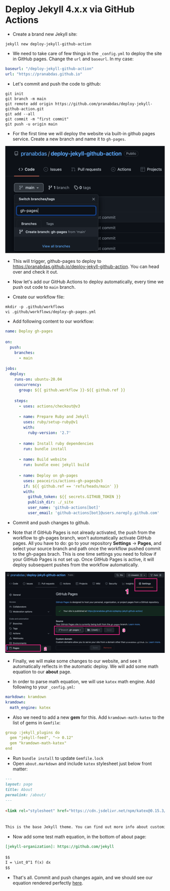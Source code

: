 # Deploy Jekyll 4.x.x via GitHub Actions

- Create a brand new Jekyll site:
```console
jekyll new deploy-jekyll-github-action
```

- We need to take care of few things in the `_config.yml` to deploy the site in
GitHub pages. Change the `url` and `baseurl`. In my case:
```yaml
baseurl: "/deploy-jekyll-github-action"
url: "https://pranabdas.github.io"
```

- Let's commit and push the code to github:
```console
git init
git branch -m main
git remote add origin https://github.com/pranabdas/deploy-jekyll-github-action.git
git add --all
git commit -m "first commit"
git push -u origin main
```

- For the first time we will deploy the website via built-in github pages
service. Create a new branch and name it to `gh-pages`.

![create-gh-pages-branch.png](./assets/create-gh-pages-branch.png)

- This will trigger, github-pages to deploy to
<https://pranabdas.github.io/deploy-jekyll-github-action>. You can head over and
check it out.

- Now let's add our GitHub Actions to deploy automatically, every time we push
out code to `main` branch.

- Create our workflow file:
```console
mkdir -p .github/workflows
vi .github/workflows/deploy-gh-pages.yml
```

- Add following content to our workflow:
```yaml
name: Deploy gh-pages

on:
  push:
    branches:
      - main

jobs:
  deploy:
    runs-on: ubuntu-20.04
    concurrency:
      group: ${{ github.workflow }}-${{ github.ref }}

    steps:
      - uses: actions/checkout@v3

      - name: Prepare Ruby and Jekyll
        uses: ruby/setup-ruby@v1
        with:
          ruby-version: '2.7'

      - name: Install ruby dependencies
        run: bundle install

      - name: Build website
        run: bundle exec jekyll build

      - name: Deploy on gh-pages
        uses: peaceiris/actions-gh-pages@v3
        if: ${{ github.ref == 'refs/heads/main' }}
        with:
          github_token: ${{ secrets.GITHUB_TOKEN }}
          publish_dir: ./_site
          user_name: 'github-actions[bot]'
          user_email: 'github-actions[bot]@users.noreply.github.com'
```

- Commit and push changes to github.

- Note that if GitHub Pages is not already activated, the push from the
workflow to gh-pages branch, won't automatically activate GitHub pages. All you
have to do: go to your repository **Settings** → **Pages**, and select your
source branch and path once the workflow pushed commit to the gh-pages brach.
This is one time settings you need to follow if your GitHub Pages is not set up.
Once GitHub Pages is active, it will deploy subsequent pushes from the workflow
automatically.

![github-deploy-select-source](./assets/github-deploy-select-source.png)

- Finally, we will make some changes to our website, and see it automatically
reflects in the automatic deploy. We will add some math equation to our
**about** page.

- In order to parse math equation, we will use `katex` math engine. Add
following to your `_config.yml`:
```yaml
markdown: kramdown
kramdown:
  math_engine: katex
```

- Also we need to add a new **gem** for this. Add `kramdown-math-katex` to the
list of gems in `Gemfile`:
```yaml
group :jekyll_plugins do
  gem "jekyll-feed", "~> 0.12"
  gem "kramdown-math-katex"
end
```

- Run `bundle install` to update `Gemfile.lock`
- Open `about.markdown` and include `katex` stylesheet just below front matter:
```md
---
layout: page
title: About
permalink: /about/
---

<link rel="stylesheet" href="https://cdn.jsdelivr.net/npm/katex@0.15.3/dist/katex.min.css" integrity="sha384-KiWOvVjnN8qwAZbuQyWDIbfCLFhLXNETzBQjA/92pIowpC0d2O3nppDGQVgwd2nB" crossorigin="anonymous">


This is the base Jekyll theme. You can find out more info about customizing your Jekyll theme, as well as basic Jekyll usage documentation at [jekyllrb.com](https://jekyllrb.com/)
```

- Now add some test math equation, in the bottom of about page:
```md
[jekyll-organization]: https://github.com/jekyll

$$
I = \int_0^1 f(x) dx
$$
```

- That's all. Commit and push changes again, and we should see our equation
rendered perfectly [here](
https://pranabdas.github.io/deploy-jekyll-github-action/about/).
